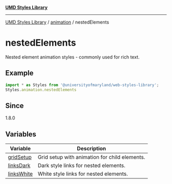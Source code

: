 [**UMD Styles Library**](../../../README.md)

***

[UMD Styles Library](../../../README.md) / [animation](../../README.md) / nestedElements

# nestedElements

Nested element animation styles - commonly used for rich text.

## Example

```typescript
import * as Styles from '@universityofmaryland/web-styles-library';
Styles.animation.nestedElements
```

## Since

1.8.0

## Variables

| Variable | Description |
| ------ | ------ |
| [gridSetup](variables/gridSetup.md) | Grid setup with animation for child elements. |
| [linksDark](variables/linksDark.md) | Dark style links for nested elements. |
| [linksWhite](variables/linksWhite.md) | White style links for nested elements. |

